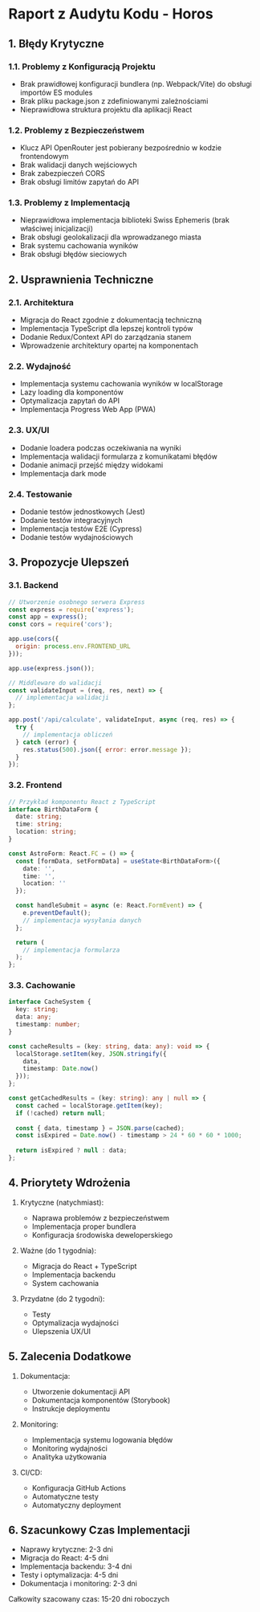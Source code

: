 # Raport z Audytu Kodu - Horos

## 1. Błędy Krytyczne

### 1.1. Problemy z Konfiguracją Projektu
- Brak prawidłowej konfiguracji bundlera (np. Webpack/Vite) do obsługi importów ES modules
- Brak pliku package.json z zdefiniowanymi zależnościami
- Nieprawidłowa struktura projektu dla aplikacji React

### 1.2. Problemy z Bezpieczeństwem
- Klucz API OpenRouter jest pobierany bezpośrednio w kodzie frontendowym
- Brak walidacji danych wejściowych
- Brak zabezpieczeń CORS
- Brak obsługi limitów zapytań do API

### 1.3. Problemy z Implementacją
- Nieprawidłowa implementacja biblioteki Swiss Ephemeris (brak właściwej inicjalizacji)
- Brak obsługi geolokalizacji dla wprowadzanego miasta
- Brak systemu cachowania wyników
- Brak obsługi błędów sieciowych

## 2. Usprawnienia Techniczne

### 2.1. Architektura
- Migracja do React zgodnie z dokumentacją techniczną
- Implementacja TypeScript dla lepszej kontroli typów
- Dodanie Redux/Context API do zarządzania stanem
- Wprowadzenie architektury opartej na komponentach

### 2.2. Wydajność
- Implementacja systemu cachowania wyników w localStorage
- Lazy loading dla komponentów
- Optymalizacja zapytań do API
- Implementacja Progress Web App (PWA)

### 2.3. UX/UI
- Dodanie loadera podczas oczekiwania na wyniki
- Implementacja walidacji formularza z komunikatami błędów
- Dodanie animacji przejść między widokami
- Implementacja dark mode

### 2.4. Testowanie
- Dodanie testów jednostkowych (Jest)
- Dodanie testów integracyjnych
- Implementacja testów E2E (Cypress)
- Dodanie testów wydajnościowych

## 3. Propozycje Ulepszeń

### 3.1. Backend
```javascript
// Utworzenie osobnego serwera Express
const express = require('express');
const app = express();
const cors = require('cors');

app.use(cors({
  origin: process.env.FRONTEND_URL
}));

app.use(express.json());

// Middleware do walidacji
const validateInput = (req, res, next) => {
  // implementacja walidacji
};

app.post('/api/calculate', validateInput, async (req, res) => {
  try {
    // implementacja obliczeń
  } catch (error) {
    res.status(500).json({ error: error.message });
  }
});
```

### 3.2. Frontend
```typescript
// Przykład komponentu React z TypeScript
interface BirthDataForm {
  date: string;
  time: string;
  location: string;
}

const AstroForm: React.FC = () => {
  const [formData, setFormData] = useState<BirthDataForm>({
    date: '',
    time: '',
    location: ''
  });

  const handleSubmit = async (e: React.FormEvent) => {
    e.preventDefault();
    // implementacja wysyłania danych
  };

  return (
    // implementacja formularza
  );
};
```

### 3.3. Cachowanie
```typescript
interface CacheSystem {
  key: string;
  data: any;
  timestamp: number;
}

const cacheResults = (key: string, data: any): void => {
  localStorage.setItem(key, JSON.stringify({
    data,
    timestamp: Date.now()
  }));
};

const getCachedResults = (key: string): any | null => {
  const cached = localStorage.getItem(key);
  if (!cached) return null;
  
  const { data, timestamp } = JSON.parse(cached);
  const isExpired = Date.now() - timestamp > 24 * 60 * 60 * 1000;
  
  return isExpired ? null : data;
};
```

## 4. Priorytety Wdrożenia

1. Krytyczne (natychmiast):
   - Naprawa problemów z bezpieczeństwem
   - Implementacja proper bundlera
   - Konfiguracja środowiska deweloperskiego

2. Ważne (do 1 tygodnia):
   - Migracja do React + TypeScript
   - Implementacja backendu
   - System cachowania

3. Przydatne (do 2 tygodni):
   - Testy
   - Optymalizacja wydajności
   - Ulepszenia UX/UI

## 5. Zalecenia Dodatkowe

1. Dokumentacja:
   - Utworzenie dokumentacji API
   - Dokumentacja komponentów (Storybook)
   - Instrukcje deploymentu

2. Monitoring:
   - Implementacja systemu logowania błędów
   - Monitoring wydajności
   - Analityka użytkowania

3. CI/CD:
   - Konfiguracja GitHub Actions
   - Automatyczne testy
   - Automatyczny deployment

## 6. Szacunkowy Czas Implementacji

- Naprawy krytyczne: 2-3 dni
- Migracja do React: 4-5 dni
- Implementacja backendu: 3-4 dni
- Testy i optymalizacja: 4-5 dni
- Dokumentacja i monitoring: 2-3 dni

Całkowity szacowany czas: 15-20 dni roboczych
